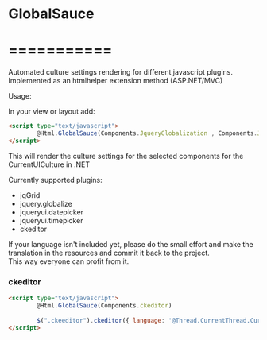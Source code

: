 # GlobalSauce
# ===========

Automated culture settings rendering for different javascript plugins.  
Implemented as an htmlhelper extension method (ASP.NET/MVC)

Usage:

In your view or layout add:

```html
<script type="text/javascript">
        @Html.GlobalSauce(Components.JqueryGlobalization , Components.JqGrid, Components.JqueryUIDatePicker)
</script>
```

This will render the culture settings for the selected components for the CurrentUICulture in .NET

Currently supported plugins:

- jqGrid  
- jquery.globalize  
- jqueryui.datepicker  
- jqueryui.timepicker  
- ckeditor

If your language isn't included yet, please do the small effort and make the translation in the resources and commit it back to the project.  
This way everyone can profit from it.

### ckeditor

```html
<script type="text/javascript">
        @Html.GlobalSauce(Components.ckeditor)
		
		$(".ckeeditor").ckeditor({ language: '@Thread.CurrentThread.CurrentUICulture.Name' });
</script>
```

